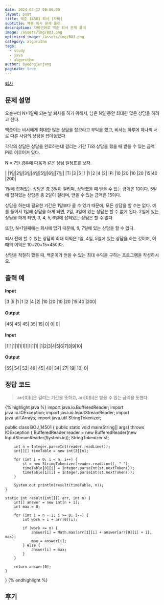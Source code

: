 ```yaml
---
date: 2024-03-12 00:00:00
layout: post
title: 백준 14501 퇴사 [자바]
subtitle: 백준 퇴사 문제 풀이
description: 자바언어로 백준 퇴사 문제 풀이
image: /assets/img/BOJ.png
optimized_image: /assets/img/BOJ.png
category: algorithm
tags:
  - study
  - java
  - algorithm
author: byeongjunjang
paginate: true
---
```


<a href="https://www.acmicpc.net/problem/14501">퇴사</a>

## 문제 설명

오늘부터 N+1일째 되는 날 퇴사를 하기 위해서, 남은 N일 동안 최대한 많은 상담을 하려고 한다.

백준이는 비서에게 최대한 많은 상담을 잡으라고 부탁을 했고, 비서는 하루에 하나씩 서로 다른 사람의 상담을 잡아놓았다.

각각의 상담은 상담을 완료하는데 걸리는 기간 Ti와 상담을 했을 때 받을 수 있는 금액 Pi로 이루어져 있다.

N = 7인 경우에 다음과 같은 상담 일정표를 보자.

| 	|1일|2일|3일|4일|5일|6일|7일|
|Ti	|3	|5	|1	|1	|2	|4	|2|
|Pi	|10	|20	|10	|20	|15|40	|200|

1일에 잡혀있는 상담은 총 3일이 걸리며, 상담했을 때 받을 수 있는 금액은 10이다. 5일에 잡혀있는 상담은 총 2일이 걸리며, 받을 수 있는 금액은 15이다.

상담을 하는데 필요한 기간은 1일보다 클 수 있기 때문에, 모든 상담을 할 수는 없다. 예를 들어서 1일에 상담을 하게 되면, 2일, 3일에 있는 상담은 할 수 없게 된다. 2일에 있는 상담을 하게 되면, 3, 4, 5, 6일에 잡혀있는 상담은 할 수 없다.

또한, N+1일째에는 회사에 없기 때문에, 6, 7일에 있는 상담을 할 수 없다.

퇴사 전에 할 수 있는 상담의 최대 이익은 1일, 4일, 5일에 있는 상담을 하는 것이며, 이때의 이익은 10+20+15=45이다.

상담을 적절히 했을 때, 백준이가 얻을 수 있는 최대 수익을 구하는 프로그램을 작성하시오.

## 출력 예

#### Input

|3	|5	|1	|1	|2	|4	|2|
|10	|20	|10	|20	|15|40	|200|

#### Output

|45| 45| 45| 35| 15| 0| 0| 0|

#### Input

|1|1|1|1|1|1|1|1|1|1|
|1|2|3|4|5|6|7|8|9|10|

#### Output

|55| 54| 52| 49| 45| 40| 34| 27| 19| 10| 0|

## 정답 코드

> arr[0][i]은 걸리는 기간을 뜻하고, arr[0][i]은 받을 수 있는 금액을 뜻한다.

{% highlight java %}
import java.io.BufferedReader;
import java.io.IOException;
import java.io.InputStreamReader;
import java.util.Arrays;
import java.util.StringTokenizer;

public class BOJ_14501 {
    public static void main(String[] args) throws IOException {
        BufferedReader reader = new BufferedReader(new InputStreamReader(System.in));
        StringTokenizer st;

        int n = Integer.parseInt(reader.readLine());
        int[][] timeTable = new int[2][n];

        for (int i = 0; i < n; i++) {
            st = new StringTokenizer(reader.readLine(), " ");
            timeTable[0][i] = Integer.parseInt(st.nextToken());
            timeTable[1][i] = Integer.parseInt(st.nextToken());
        }

        System.out.println(result(timeTable, n));
    }

    static int result(int[][] arr, int n) {
        int[] answer = new int[n + 1];
        int max = 0;

        for (int i = n - 1; i >= 0; i--) {
            int work = i + arr[0][i];

            if (work <= n) {
                answer[i] = Math.max(arr[1][i] + answer[arr[0][i] + i], max);
                max = answer[i];
            } else {
                answer[i] = max;
            }
        }

        return answer[0];
    }
}
{% endhighlight %}

## 후기

